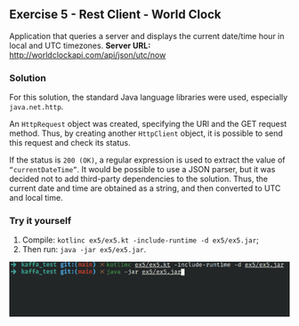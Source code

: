 ## Exercise 5 - Rest Client - World Clock

Application that queries a server and displays the current date/time hour in local and UTC timezones.
**Server URL:** <http://worldclockapi.com/api/json/utc/now>

### Solution

For this solution, the standard Java language libraries were used, especially `java.net.http`.

An `HttpRequest` object was created, specifying the URl and the GET request method. Thus, by creating another `HttpClient` object, it is possible to send this request and check its status.

If the status is `200 (OK)`, a regular expression is used to extract the value of `“currentDateTime”`. It would be possible to use a JSON parser, but it was decided not to add third-party dependencies to the solution. Thus, the current date and time are obtained as a string, and then converted to UTC and local time.

### Try it yourself

1. Compile: `kotlinc ex5/ex5.kt -include-runtime -d ex5/ex5.jar`;
2. Then run: `java -jar ex5/ex5.jar`.

![example](example.gif)